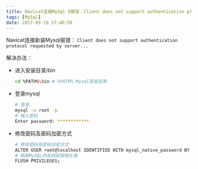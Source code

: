 ```yaml
---
title: Navicat连接MySql 8报错：Client does not support authentication protocol requested by server
tags: [MySql]
date: 2017-09-19 17:40:50
---
```


Navicat连接新装Mysql报错： `Client does not support authentication protocol requested by server...`

解决办法：

- 进入安装目录/bin
  ```bash 
  cd %PATH%\bin # %PATH% Mysql安装目录
  ```

- 登录mysql

  ```bash
  # 登录
  mysql -u root -p 
  # 输入密码
  Enter password: ************ 
  ```

- 修改密码及密码加密方式

  ```bash
  # 修改密码及密码加密方式
  ALTER USER root@localhost IDENTIFIED WITH mysql_native_password BY '123456'; 
  # 刷新MySQL的系统权限相关表
  FLUSH PRIVILEGES; 
  ```

